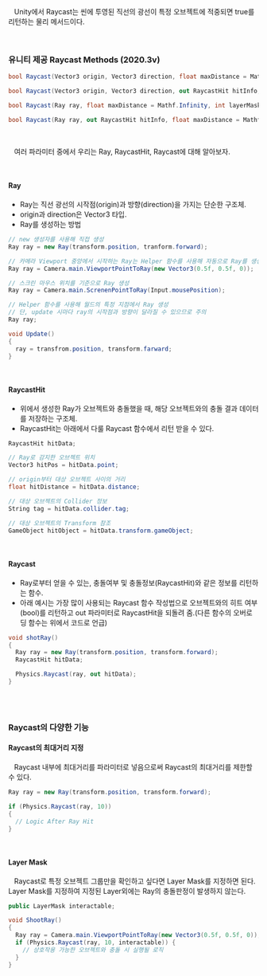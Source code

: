 
&nbsp;&nbsp; Unity에서 Raycast는 씬에 투영된 직선의 광선이 특정 오브젝트에 적중되면 true를 리턴하는 물리 메서드이다.

<br>

### **유니티 제공 Raycast Methods (2020.3v)**

```c#
bool Raycast(Vector3 origin, Vector3 direction, float maxDistance = Mathf.Infinity, int layerMask = DefaultRaycastLayers, QueryTriggerInteraction queryTriggerInteraction = QueryTriggerInteraction.UseGlobal);

bool Raycast(Vector3 origin, Vector3 direction, out RaycastHit hitInfo, float maxDistance, int layerMask, QueryTriggerInteraction queryTriggerInteraction);

bool Raycast(Ray ray, float maxDistance = Mathf.Infinity, int layerMask = DefaultRaycastLayers, QueryTriggerInteraction queryTriggerInteraction = QueryTriggerInteraction.UseGlobal);

bool Raycast(Ray ray, out RaycastHit hitInfo, float maxDistance = Mathf.Infinity, int layerMask = DefaultRaycastLayers, QueryTriggerInteraction queryTriggerInteraction = QueryTriggerInteraction.UseGlobal);
```

<br>

&nbsp;&nbsp; 여러 파라미터 중에서 우리는 Ray, RaycastHit, Raycast에 대해 알아보자.

<br>

#### **Ray**

- Ray는 직선 광선의 시작점(origin)과 방향(direction)을 가지는 단순한 구조체.
- origin과 direction은 Vector3 타입.
- Ray를 생성하는 방법

```c#
// new 생성자를 사용해 직접 생성
Ray ray = new Ray(transform.position, tranform.forward);

// 카메라 Viewport 중앙에서 시작하는 Ray는 Helper 함수를 사용해 자동으로 Ray를 생성
Ray ray = Camera.main.ViewportPointToRay(new Vector3(0.5f, 0.5f, 0));

// 스크린 마우스 위치를 기준으로 Ray 생성
Ray ray = Camera.main.ScrenenPointToRay(Input.mousePosition);

// Helper 함수를 사용해 월드의 특정 지점에서 Ray 생성
// 단, update 시마다 ray의 시작점과 방향이 달라질 수 있으므로 주의
Ray ray;

void Update()
{
  ray = transfrom.position, transform.farward;
}
```

<br>

#### **RaycastHit**

- 위에서 생성한 Ray가 오브젝트와 충돌했을 때, 해당 오브젝트와의 충돌 결과 데이터를 저장하는 구조체.
- RaycastHit는 아래에서 다룰 Raycast 함수에서 리턴 받을 수 있다.

```c#
RaycastHit hitData;

// Ray로 감지한 오브젝트 위치
Vector3 hitPos = hitData.point;

// origin부터 대상 오브젝트 사이의 거리
float hitDistance = hitData.distance;

// 대상 오브젝트의 Collider 정보
String tag = hitData.collider.tag;

// 대상 오브젝트의 Transform 참조
GameObject hitObject = hitData.transform.gameObject;
```

<br>

#### **Raycast**

- Ray로부터 얻을 수 있는, 충돌여부 및 충돌정보(RaycastHit)와 같은 정보를 리턴하는 함수.
- 아래 예시는 가장 많이 사용되는 Raycast 함수 작성법으로 오브젝트와의 히트 여부(bool)를 리턴하고 out
  파라미터로 RaycastHit을 되돌려 줌.(다른 함수의 오버로딩 함수는 위에서 코드로 언급)

```c#
void shotRay()
{
  Ray ray = new Ray(transform.position, transform.forward);
  RaycastHit hitData;

  Physics.Raycast(ray, out hitData);
}
```

<br><br>

### **Raycast의 다양한 기능**

#### **Raycast의 최대거리 지정**

&nbsp;&nbsp; Raycast 내부에 최대거리를 파라미터로 넣음으로써 Raycast의 최대거리를 제한할 수 있다.

```c#
Ray ray = new Ray(transform.position, transform.forward);

if (Physics.Raycast(ray, 10))
{
  // Logic After Ray Hit
}
```

<br>

#### **Layer Mask**

&nbsp;&nbsp; Raycast로 특정 오브젝트 그룹만을 확인하고 싶다면 Layer Mask를 지정하면 된다.
Layer Mask를 지정하여 지정된 Layer외에는 Ray의 충돌판정이 발생하지 않는다.

```c#
public LayerMask interactable;

void ShootRay()
{
  Ray ray = Camera.main.ViewportPointToRay(new Vector3(0.5f, 0.5f, 0));
  if (Physics.Raycast(ray, 10, interactable)) {
    // 상호작용 가능한 오브젝트와 충돌 시 실행될 로직
  }
}
```

<br><br>

